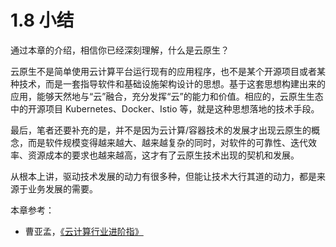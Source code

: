 # 1.8 小结

通过本章的介绍，相信你已经深刻理解，什么是云原生？

云原生不是简单使用云计算平台运行现有的应用程序，也不是某个开源项目或者某种技术，而是一套指导软件和基础设施架构设计的思想。基于这套思想构建出来的应用，能够天然地与“云”融合，充分发挥“云”的能力和价值。相应的，云原生生态中的开源项目 Kubernetes、Docker、Istio 等，就是这种思想落地的技术手段。

最后，笔者还要补充的是，并不是因为云计算/容器技术的发展才出现云原生的概念，而是软件规模变得越来越大、越来越复杂的同时，对软件的可靠性、迭代效率、资源成本的要求也越来越高，这才有了云原生技术出现的契机和发展。

从根本上讲，驱动技术发展的动力有很多种，但能让技术大行其道的动力，都是来源于业务发展的需要。


本章参考：

- 曹亚孟，[《云计算行业进阶指》](https://book.douban.com/subject/36896561/)
